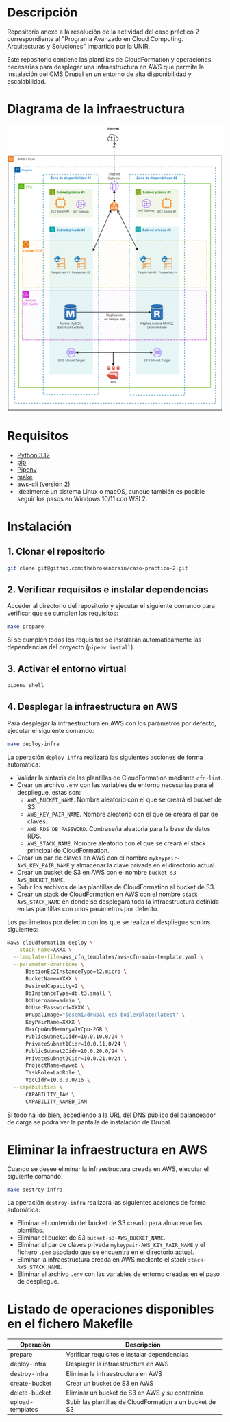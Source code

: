 # Descripción
Repositorio anexo a la resolución de la actividad del caso práctico 2 correspondiente al "Programa Avanzado en Cloud
Computing. Arquitecturas y Soluciones" impartido por la UNIR.

Este repositorio contiene las plantillas de CloudFormation y operaciones necesarias para desplegar una infraestructura
en AWS que permite la instalación del CMS Drupal en un entorno de alta disponibilidad y escalabilidad.

# Diagrama de la infraestructura
![Diagrama de la infraestructura](./images/diagram.png)

# Requisitos
- [Python 3.12](https://www.python.org/downloads/)
- [pip](https://pip.pypa.io/en/stable/installation/)
- [Pipenv](https://pypi.org/project/pipenv/)
- [make](https://www.gnu.org/software/make/)
- [aws-cli (versión 2)](https://docs.aws.amazon.com/es_es/cli/latest/userguide/getting-started-install.html)
- Idealmente un sistema Linux o macOS, aunque también es posible seguir los pasos en Windows 10/11 con WSL2.

# Instalación

## 1. Clonar el repositorio

```bash
git clone git@github.com:thebrokenbrain/caso-practico-2.git
```

## 2. Verificar requisitos e instalar dependencias

Acceder al directorio del repositorio y ejecutar el siguiente comando para verificar que se cumplen los requisitos:

```bash
make prepare
```

Si se cumplen todos los requisitos se instalarán automaticamente las dependencias del proyecto (`pipenv install`).

## 3. Activar el entorno virtual

```bash
pipenv shell
```

## 4. Desplegar la infraestructura en AWS

Para desplegar la infraestructura en AWS con los parámetros por defecto, ejecutar el siguiente comando:

```bash
make deploy-infra
```

La operación `deploy-infra` realizará las siguientes acciones de forma automática:

- Validar la sintaxis de las plantillas de CloudFormation mediante `cfn-lint`.
- Crear un archivo `.env` con las variables de entorno necesarias para el despliegue, estas son:
  - `AWS_BUCKET_NAME`. Nombre aleatorio con el que se creará el bucket de S3.
  - `AWS_KEY_PAIR_NAME`. Nombre aleatorio con el que se creará el par de claves.
  - `AWS_RDS_DB_PASSWORD`. Contraseña aleatoria para la base de datos RDS.
  - `AWS_STACK_NAME`. Nombre aleatorio con el que se creará el stack principal de CloudFormation.
- Crear un par de claves en AWS con el nombre `mykeypair-AWS_KEY_PAIR_NAME` y almacenar la clave privada en
el directorio actual.
- Crear un bucket de S3 en AWS con el nombre `bucket-s3-AWS_BUCKET_NAME`.
- Subir los archivos de las plantillas de CloudFormation al bucket de S3.
- Crear un stack de CloudFormation en AWS con el nombre `stack-AWS_STACK_NAME` en donde se desplegará toda
la infraestructura definida en las plantillas con unos parámetros por defecto.

Los parámetros por defecto con los que se realiza el despliegue son los siguientes:

```bash
@aws cloudformation deploy \
  --stack-name=XXXX \
  --template-file=aws_cfn_templates/aws-cfn-main-template.yaml \
  --parameter-overrides \
      BastionEc2InstanceType=t2.micro \
      BucketName=XXXX \
      DesiredCapacity=2 \
      DbInstanceType=db.t3.small \
      DbUsername=admin \
      DbUserPassword=XXXX \
      DrupalImage="josemi/drupal-ecs-boilerplate:latest" \
      KeyPairName=XXXX \
      MaxCpuAndMemory=1vCpu-2GB \
      PublicSubnet1Cidr=10.0.10.0/24 \
      PrivateSubnet1Cidr=10.0.11.0/24 \
      PublicSubnet2Cidr=10.0.20.0/24 \
      PrivateSubnet2Cidr=10.0.21.0/24 \
      ProjectName=myweb \
      TaskRole=LabRole \
      VpcCidr=10.0.0.0/16 \
  --capabilities \
      CAPABILITY_IAM \
      CAPABILITY_NAMED_IAM
```

Si todo ha ido bien, accediendo a la URL del DNS público del balanceador de carga se podrá ver la pantalla de
instalación de Drupal.

# Eliminar la infraestructura en AWS

Cuando se desee eliminar la infraestructura creada en AWS, ejecutar el siguiente comando:

```bash
make destroy-infra
```

La operación `destroy-infra` realizará las siguientes acciones de forma automática:

- Eliminar el contenido del bucket de S3 creado para almacenar las plantillas.
- Eliminar el bucket de S3 `bucket-s3-AWS_BUCKET_NAME`.
- Eliminar el par de claves privada `mykeypair-AWS_KEY_PAIR_NAME` y el fichero `.pem` asociado que se encuentra
en el directorio actual.
- Eliminar la infraestructura creada en AWS mediante el stack `stack-AWS_STACK_NAME`.
- Eliminar el archivo `.env` con las variables de entorno creadas en el paso de despliegue.

# Listado de operaciones disponibles en el fichero Makefile

| Operación        | Descripción                                              |
|------------------|----------------------------------------------------------|
| prepare          | Verificar requisitos e instalar dependencias             |
| deploy-infra     | Desplegar la infraestructura en AWS                      |
| destroy-infra    | Eliminar la infraestructura en AWS                       |
| create-bucket    | Crear un bucket de S3 en AWS                             |
| delete-bucket    | Eliminar un bucket de S3 en AWS y su contenido           |
| upload-templates | Subir las plantillas de CloudFormation a un bucket de S3 |